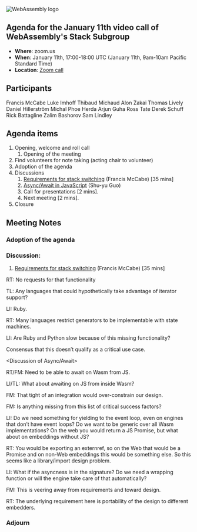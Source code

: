 ![WebAssembly logo](/images/WebAssembly.png)

## Agenda for the January 11th video call of WebAssembly's Stack Subgroup

- **Where**: zoom.us
- **When**: January 11th, 17:00-18:00 UTC (January 11th, 9am-10am Pacific Standard Time)
- **Location**: [Zoom call](https://zoom.us/j/91846860726?pwd=NVVNVmpvRVVFQkZTVzZ1dTFEcXgrdz09)


## Participants
Francis McCabe 
Luke Imhoff
Thibaud Michaud
Alon Zakai
Thomas Lively
Daniel Hillerström
Michal Phoe Herda
Arjun Guha
Ross Tate
Derek Schuff
Rick Battagline
Zalim Bashorov
Sam Lindley


## Agenda items

1. Opening, welcome and roll call
    1. Opening of the meeting
1. Find volunteers for note taking (acting chair to volunteer)
1. Adoption of the agenda
1. Discussions
   1. [Requirements for stack switching](https://docs.google.com/presentation/d/1iDomt9mJdocJporD2PvsuOpjqemV_DyK8FRTK0QD9KY/edit?usp=sharing) (Francis McCabe) [35 mins]
   1. [Async/Await in JavaScript](https://docs.google.com/presentation/d/1qx1L_X5qa8TkpWt6VBlSR47BB1lreFxXQKpIlbDs-I4/edit#slide=id.gb5160c6941_0_140) (Shu-yu Guo)
   1. Call for presentations [2 mins].
   1. Next meeting [2 mins].
1. Closure

## Meeting Notes

### Adoption of the agenda

### Discussion:

1. [Requirements for stack switching](https://docs.google.com/presentation/d/1iDomt9mJdocJporD2PvsuOpjqemV_DyK8FRTK0QD9KY/edit?usp=sharing) (Francis McCabe) [35 mins]


<Discussion of whether iterator use case is critical>

RT: No requests for that functionality

TL: Any languages that could hypothetically take advantage of iterator support?

LI: Ruby.

RT: Many languages restrict generators to be implementable with state machines.

LI: Are Ruby and Python slow because of this missing functionality?

Consensus that this doesn’t qualify as a critical use case.

<Discussion of Async/Await>

RT/FM: Need to be able to await on Wasm from JS.

LI/TL: What about awaiting on JS from inside Wasm?

FM: That tight of an integration would over-constrain our design.

<General discussion>

FM: Is anything missing from this list of critical success factors?

LI: Do we need something for yielding to the event loop, even on engines that don’t have event loops? Do we want to be generic over all Wasm implementations? On the web you would return a JS Promise, but what about on embeddings without JS?

RT: You would be exporting an externref, so on the Web that would be a Promise and on non-Web embeddings this would be something else. So this seems like a library/import design problem.

LI: What if the asyncness is in the signature? Do we need a wrapping function or will the engine take care of that automatically?

FM: This is veering away from requirements and toward design.

RT: The underlying requirement here is portability of the design to different embedders.


### Adjourn



